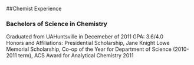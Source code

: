 ##Chemist Experience

### Bachelors of Science in Chemistry 
  Graduated from UAHuntsville in Decemeber of 2011
  GPA: 3.6/4.0                                                                                                              
  Honors and Affiliations: Presidential Scholarship, Jane Knight Lowe Memorial Scholarship, Co-op of the Year for Department of Science (2010-2011 term), ACS Award for Analytical Chemistry 2011
